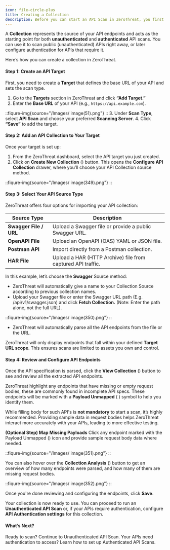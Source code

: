 ```yaml
---
icon: file-circle-plus
title: Creating a Collection
description: Before you can start an API Scan in ZeroThreat, you first need to create a **Collection**.
---
```


A **Collection** represents the source of your API endpoints and acts as the starting point for both **unauthenticated** and **authenticated** API scans. You can use it to scan public (unauthenticated) APIs right away, or later configure authentication for APIs that require it.

Here’s how you can create a collection in ZeroThreat.

#### Step 1: Create an API Target

First, you need to create a **Target** that defines the base URL of your API and sets the scan type.

1. Go to the **Targets** section in ZeroThreat and click **“Add Target.”**
2. Enter the **Base URL** of your API (e.g., `https://api.example.com`).

::fiqure-img{source="/Images/ image(51).png"}
::
3. Under **Scan Type**, select **API Scan** and choose your preferred **Scanning Server**.
4. Click **“Save”** to add the target.

#### Step 2: Add an API Collection to Your Target

Once your target is set up:

1. From the ZeroThreat dashboard, select the API target you just created.
2. Click on **Create New Collection** (<img src="/Images/image (348).png" alt="" data-size="line">) button. This opens the **Configure API Collection** drawer, where you’ll choose your API Collection source method.

::fiqure-img{source="/Images/ image(349).png"}
::

#### Step 3: Select Your API Source Type

ZeroThreat offers four options for importing your API collection:

| Source Type            | Description                                                 |
| ---------------------- | ----------------------------------------------------------- |
| **Swagger File / URL** | Upload a Swagger file or provide a public Swagger URL.      |
| **OpenAPI File**       | Upload an OpenAPI (OAS) YAML or JSON file.                  |
| **Postman API**        | Import directly from a Postman collection.                  |
| **HAR File**           | Upload a HAR (HTTP Archive) file from captured API traffic. |

In this example, let’s choose the **Swagger** Source method:

* ZeroThreat will automatically give a name to your Collection Source according to previous collection names.
* Upload your Swagger file or enter the Swagger URL path (E.g. /api/v1/swagger.json) and click **Fetch Collection.** (Note: Enter the path alone, not the full URL).

::fiqure-img{source="/Images/ image(350).png"}
::

* ZeroThreat will automatically parse all the API endpoints from the file or the URL.&#x20;


ZeroThreat will only display endpoints that fall within your defined **Target URL scope**.
This ensures scans are limited to assets you own and control.


#### Step 4: Review and Configure API Endpoints

Once the API specification is parsed, click the **View Collection** (<img src="/Images/ image(355).png" alt="" data-size="line">) button to see and review all the extracted API endpoints.

ZeroThreat highlight any endpoints that have missing or empty request bodies, these are commonly found in incomplete API specs. These endpoints will be marked with a **Payload Unmapped** ( <img src="../../.gitbook/assets/image (6) (1).png" alt="" data-size="line">) symbol to help you identify them.

While filling body for such API's is **not mandatory** to start a scan, it’s highly recommended. Providing sample data in request bodies helps ZeroThreat interact more accurately with your APIs, leading to more effective testing.

**(Optional Step) Map Missing Payloads**
Click any endpoint marked with the Payload Unmapped (<img src="/Images/ image(354).png" alt="" data-size="line">) icon and provide sample request body data where needed.

::fiqure-img{source="/Images/ image(351).png"}
::

You can also hover over the **Collection Analysis** (<img src="/Images/ image(353).png" alt="" data-size="line">) button to get an overview of how many endpoints were parsed, and how many of them are missing request bodies.

::fiqure-img{source="/Images/ image(352).png"}
::

Once you're done reviewing and configuring the endpoints, click **Save**.&#x20;

Your collection is now ready to use.
You can proceed to run an **Unauthenticated API Scan** or, if your APIs require authentication, configure **API Authentication settings** for this collection.

#### What’s Next?

Ready to scan? Continue to Unauthenticated API Scan.
Your APIs need authentication to access? Learn how to set up Authenticated API Scans.